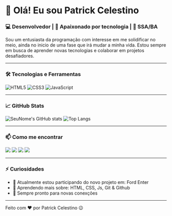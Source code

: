 # 👋 Olá! Eu sou Patrick Celestino 

### 💻 Desenvolvedor | 🚀 Apaixonado por tecnologia | 📍 SSA/BA

Sou um entusiasta da programação com interesse em me solidificar no meio, ainda no inicio de uma fase que irá mudar a minha vida. Estou sempre em busca de aprender novas tecnologias e colaborar em projetos desafiadores.

---

### 🛠️ Tecnologias e Ferramentas

![HTML5](https://img.shields.io/badge/HTML5-E34F26?style=for-the-badge&logo=html5&logoColor=white)
![CSS3](https://img.shields.io/badge/CSS3-1572B6?style=for-the-badge&logo=css3&logoColor=white)
![JavaScript](https://img.shields.io/badge/JavaScript-F7DF1E?style=for-the-badge&logo=javascript&logoColor=black)

---

### 📈 GitHub Stats

![SeuNome's GitHub stats](https://github-readme-stats.vercel.app/api?username=PatrickCelestino&show_icons=true&theme=radical)
![Top Langs](https://github-readme-stats.vercel.app/api/top-langs/?username=PatrickCelestino&layout=compact&theme=radical)

---

### 📫 Como me encontrar


  
<div>
  <a href="https://www.instagram.com/patrickcelestino_/" target="_blank"><img src="https://img.shields.io/badge/-Instagram-%23E4405F?style=for-the-badge&logo=instagram&logoColor=white" target="_blank"></a>
  <a href = "mailto:ptrckcelestino@gmail.com"><img src="https://img.shields.io/badge/-Gmail-%23333?style=for-the-badge&logo=gmail&logoColor=white" target="_blank"></a>
  <a href="https://www.linkedin.com/in/patrick-celestino-ab5894218/" target="_blank"><img src="https://img.shields.io/badge/-LinkedIn-%230077B5?style=for-the-badge&logo=linkedin&logoColor=white" target="_blank"></a> 
  <a href="https://discord.gg/KSwajxc2" target="_blank"><img src="https://img.shields.io/badge/Discord-7289DA?style=for-the-badge&logo=discord&logoColor=white" target="_blank"></a> 
</div>

---

### ⚡ Curiosidades

- 🔭 Atualmente estou participando do novo projeto em: Ford Enter
- 🌱 Aprendendo mais sobre: HTML, CSS, Js, Git & Github
- 💬 Sempre pronto para novas conexções

---

Feito com ❤️ por Patrick Celestino 😉
